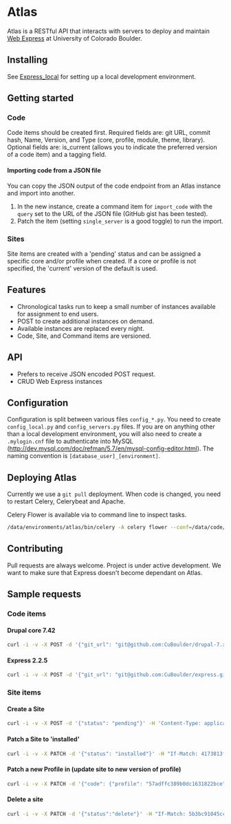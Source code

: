 # Atlas

Atlas is a RESTful API that interacts with servers to deploy and maintain [Web Express](https://github.com/CuBoulder/express) at University of Colorado Boulder.

## Installing

See [Express_local](https://github.com/CuBoulder/express_local) for setting up a local development environment.

## Getting started

### Code
Code items should be created first. Required fields are: git URL, commit hash, Name, Version, and Type (core, profile, module, theme, library). Optional fields are: is_current (allows you to indicate the preferred version of a code item) and a tagging field.

#### Importing code from a JSON file

You can copy the JSON output of the code endpoint from an Atlas instance and import into another.
1. In the new instance, create a command item for `import_code` with the `query` set to the URL of the JSON file (GitHub gist has been tested). 
2. Patch the item (setting `single_server` is a good toggle) to run the import.

### Sites 
Site items are created with a 'pending' status and can be assigned a specific core and/or profile when created. If a core or profile is not specified, the 'current' version of the default is used.

## Features
* Chronological tasks run to keep a small number of instances available for assignment to end users.
* POST to create additional instances on demand.
* Available instances are replaced every night.
* Code, Site, and Command items are versioned.

## API
* Prefers to receive JSON encoded POST request.
* CRUD Web Express instances

## Configuration

Configuration is split between various files `config_*.py`. You need to create `config_local.py` and `config_servers.py` files.
If you are on anything other than a local development environment, you will also need to create a `.mylogin.cnf` file to authenticate into MySQL (http://dev.mysql.com/doc/refman/5.7/en/mysql-config-editor.html). The naming convention is `[database_user]_[environment]`. 

## Deploying Atlas

Currently we use a `git pull` deployment. When code is changed, you need to restart Celery, Celerybeat and Apache.

Celery Flower is available via to command line to inspect tasks. 
```bash
/data/environments/atlas/bin/celery -A celery flower --conf=/data/code/atlas/config_flower.py
```

## Contributing

Pull requests are always welcome. Project is under active development. We want to make sure that Express doesn't become dependant on Atlas.

## Sample requests
### Code items
#### Drupal core 7.42
```bash
curl -i -v -X POST -d '{"git_url": "git@github.com:CuBoulder/drupal-7.x.git", "commit_hash": "9ee4a1a2fa3bedb3852d21f2198509c107c48890", "meta":{"version": "7.42", "code_type": "core", "name": "drupal", "is_current": true}}' -H 'Content-Type: application/json' -u 'USERNAME:PASSWORD' http://inventory.local/atlas/code
```

#### Express 2.2.5
```bash
curl -i -v -X POST -d '{"git_url": "git@github.com:CuBoulder/express.git", "commit_hash": "5f1fb979cacff22d6641da3c413696d02f9cc5f5", "meta":{"version": "2.2.5", "code_type": "profile", "name": "express", "is_current": true}}' -H 'Content-Type: application/json' -u 'USERNAME:PASSWORD' http://inventory.local/atlas/code
```

### Site items
#### Create a Site
```bash
curl -i -v -X POST -d '{"status": "pending"}' -H 'Content-Type: application/json' -u 'USERNAME:PASSWORD' http://inventory.local/atlas/sites
```

#### Patch a Site to 'installed'
```bash
curl -i -v -X PATCH -d '{"status": "installed"}' -H "If-Match: 4173813fc614292febc79241a8b677266cbed826" -H 'Content-Type: application/json' -u 'USERNAME:PASSWORD' http://inventory.local/atlas/sites/579b8f9a89b0dc0d7d7ce090
```

#### Patch a new Profile in (update site to new version of profile)
```bash
curl -i -v -X PATCH -d '{"code": {"profile": "57adffc389b0dc1631822bce"}}' -H "If-Match: b8c1942d0238559ca9c3333626777ec7ce97f955" -H 'Content-Type: application/json' -u 'USERNAME:PASSWORD' http://inventory.local/atlas/sites/57adff1389b0dc1613d0f948
```

#### Delete a site
```bash
curl -i -v -X PATCH -d '{"status":"delete"}' -H "If-Match: 5b3bc91045cca9fdc9a8b50bfb4095ecceb2dcbe" -H 'Content-Type: application/json' -u 'USERNAME:PASSWORD' http://inventory.local/atlas/sites/57adfdb789b0dc1612c23a90
```